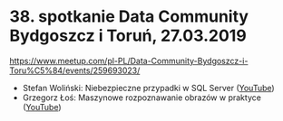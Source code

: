 # 38. spotkanie Data Community Bydgoszcz i Toruń, 27.03.2019

https://www.meetup.com/pl-PL/Data-Community-Bydgoszcz-i-Toru%C5%84/events/259693023/

- Stefan Woliński: Niebezpieczne przypadki w SQL Server ([YouTube](https://www.youtube.com/watch?v=Z5aNwf80aVM))
- Grzegorz Łoś: Maszynowe rozpoznawanie obrazów w praktyce ([YouTube](https://www.youtube.com/watch?v=01eA1VwWXzs))
